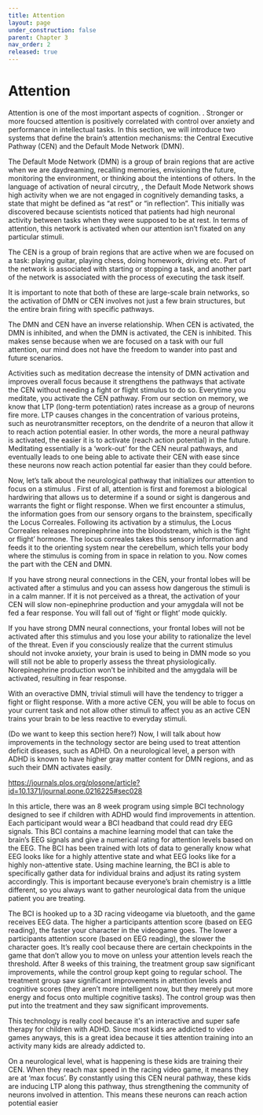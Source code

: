 ```yaml
---
title: Attention
layout: page
under_construction: false
parent: Chapter 3
nav_order: 2
released: true
---
```


# Attention
Attention is one of the most important aspects of cognition. .  Stronger or more foucsed attention is positively correlated with control over anxiety and performance in intellectual tasks. In this section, we will introduce two systems that define the brain’s attention mechanisms:  the Central Executive Pathway (CEN) and  the Default Mode Network (DMN).

The Default Mode Network (DMN) is a group of brain regions that are active when we are daydreaming, recalling memories, envisioning the future, monitoring the environment, or thinking about the intentions of others. In the language of activation of neural circutry, , the Default Mode Network shows high activity when we are not engaged in cognitively demanding tasks, a state that might be defined as “at rest” or “in reflection”.  This initially was discovered because scientists noticed that patients had high neuronal activity between tasks when they were supposed to be at rest. In terms of attention, this network is activated when our attention isn’t fixated on any particular stimuli.

The CEN is a group of brain regions that are active when we are focused on a task: playing guitar, playing chess, doing homework, driving etc. Part of the network is associated with starting or stopping a task, and another part of the network is associated with the process of executing the task itself.

It is important to note that both of these are large-scale brain networks, so the activation of DMN or CEN involves not just a few brain structures, but the entire brain firing with specific pathways.

The DMN and CEN have an inverse relationship. When CEN is activated, the DMN is inhibited, and when the DMN is activated, the CEN is inhibited. This makes sense because when we are focused on a task with our full attention, our mind does not have the freedom to wander into past and future scenarios.

Activities such as meditation decrease the intensity of  DMN activation and improves  overall focus because it strengthens the pathways that activate the CEN without needing a fight or flight stimulus to do so. Everytime you meditate, you activate the CEN pathway. From our section on memory, we know that LTP (long-term potentiation) rates increase as a group of neurons fire more. LTP causes changes in the concentration of various proteins, such as neurotransmitter receptors, on the dendrite of a neuron that allow it to reach action potential easier. In other words, the more a neural pathway is activated, the easier it is to activate (reach action potential) in the future. Meditating essentially is a ‘work-out’ for the CEN neural pathways, and eventually leads to one being able to activate their CEN with ease since these neurons now reach action potential far easier than they could before.

Now, let’s talk about the neurological pathway that initializes our attention to focus on a stimulus . First of all, attention is first and foremost a biological hardwiring that allows us to determine if a sound or sight is dangerous and warrants the fight or flight response. When we first encounter a stimulus, the information goes from our sensory organs to the brainstem, specifically the Locus Correales. Following its activation by a stimulus, the Locus Correales releases norepinephrine into the bloodstream, which is the ‘fight or flight’ hormone. The locus correales takes this sensory information and feeds it to the orienting system near the cerebellum, which tells your body where the stimulus is coming from in space in relation to you. Now comes the part with the CEN and DMN.

If you have strong neural connections in the CEN, your frontal lobes will be activated after  a stimulus and you can assess how dangerous the stimuli is in a calm manner. If it is not perceived as a threat, the activation of your CEN will slow non-epinephrine production and your amygdala will not be fed a fear response. You will fall out of ‘fight or flight’ mode quickly.

If you have strong DMN neural connections, your frontal lobes will not be activated after this stimulus and you lose your ability to rationalize the level of the threat. Even if you consciously realize that the current stimulus should not invoke anxiety, your brain is used to being in DMN mode so you will still not be able to properly assess the threat physiologically. Norepinephrine production won’t be inhibited and the amygdala will be activated, resulting in fear response.

With an overactive DMN, trivial stimuli will have the tendency to trigger a fight or flight response. With a more active  CEN, you will be able to focus on your current task and not allow other stimuli to affect you as an active CEN trains your brain to be less reactive to everyday stimuli.

(Do we want to keep this section here?) Now, I will talk about how improvements in the technology sector are being used to treat attention deficit diseases, such as ADHD. On a neurological level, a person with ADHD is known to have higher gray matter content for DMN regions, and as such their DMN activates easily.

https://journals.plos.org/plosone/article?id=10.1371/journal.pone.0216225#sec028

In this article, there was an 8 week program using simple BCI technology designed to see if children with ADHD would find improvements in attention. Each participant would wear a BCI headband that could read dry EEG signals. This BCI contains a machine learning model that can take the brain’s EEG signals and give a numerical rating for attention levels based on the EEG. The BCI has been trained with lots of data to generally know what EEG looks like for a highly attentive state and what EEG looks like for a highly non-attentive state. Using machine learning, the BCI is able to specifically gather data for individual brains and adjust its rating system accordingly. This is important because everyone’s brain chemistry is a little different, so you always want to gather neurological data from the unique patient you are treating.

The BCI is hooked up to a 3D racing videogame via bluetooth, and the game receives EEG data. The higher a participants attention score (based on EEG reading), the faster your character in the videogame goes. The lower a participants attention score (based on EEG reading), the slower the character goes. It’s really cool because there are certain checkpoints in the game that don’t allow you to move on unless your attention levels reach the threshold. After 8 weeks of this training, the treatment group saw significant improvements, while the control group kept going to regular school. The treatment group saw significant improvements in attention levels and cognitive scores (they aren’t more intelligent now, but they merely put more energy and focus onto multiple cognitive tasks). The control group was then put into the treatment and they saw significant improvements.

This technology is really cool because it's an interactive and super safe therapy for children with ADHD. Since most kids are addicted to video games anyways, this is a great idea because it ties attention training into an activity many kids are already addicted to.

On a neurological level, what is happening is these kids are training their CEN. When they reach max speed in the racing video game, it means they are at ‘max focus’. By constantly using this CEN neural pathway, these kids are inducing LTP along this pathway, thus strengthening the community of neurons involved in attention. This means these neurons can reach action potential easier